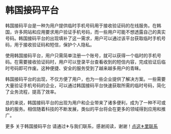 # 韩国接码平台

韩国接码平台是一种为用户提供临时手机号码用于接收验证码的在线服务。在韩国，许多网站和应用要求用户验证手机号码，而一些用户可能不想透露自己的真实号码。韩国接码平台的出现填补了这一需求，用户可以通过该平台获取临时手机号码，用于接收验证码和短信，保护个人隐私。

使用韩国接码平台，用户只需简单注册一个账号，就可以获得一个临时的手机号码。在需要接收验证码时，用户可以登录平台查看收到的短信内容，完成验证后临时号码即可作废。这种便捷、安全的服务受到了越来越多用户的青睐。

韩国接码平台的出现，不仅方便了用户，也为一些企业提供了解决方案。一些需要大量验证手机号码的企业，可以通过韩国接码平台快速获取所需的临时号码，简化了业务流程，提高了效率。

总的来说，韩国接码平台的出现为用户和企业带来了诸多便利，成为了一种不可或缺的服务。相信随着科技的不断发展，类似的平台将会在更多的领域得到应用和推广。

更多 关于韩国接码平台 请通过✈与我们联系，感谢阅读，谢谢！[点这✈里联系](https://gg.k02.cc)